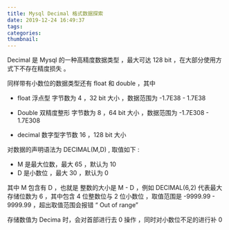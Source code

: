 ```yaml
---
title: Mysql Decimal 格式数据探索
date: 2019-12-24 16:49:37
tags:
categories:
thumbnail:
---
```


Decimal 是 Mysql 的一种高精度数据类型 ，最大可达 128 bit ，在大部分使用方式下不存在精度损失 。

同样带有小数位的数据类型还有 float 和 double ，其中

- float 浮点型 字节数为 4 ，32 bit 大小 ，数据范围为 -1.7E38 - 1.7E38

- Double  双精度整形 字节数为 8 ，64 bit 大小 ，数据范围为 -1.7E308 - 1.7E308
- decimal 数字型字节数 16 ，128 bit 大小 



对数据的声明语法为 DECIMAL(M,D) , 取值如下 :

- M 是最大位数，最大 65 ，默认为 10
- D 是小数位 ，最大 30 ，默认为 0

其中 M 包含有 D ，也就是 整数的大小是 M - D ，例如 DECIMAL(6,2) 代表最大存储位数为 6 ，其中包含 4 位整数位与 2 位小数位 ，取值范围是 -9999.99 - 9999.99 ，超出取值范围会报错 “ Out of range”

存储数值为 Decima 时，会对首部进行去 0 操作 ，同时对小数位不足的进行补 0 